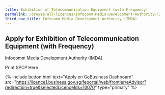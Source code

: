 ```yaml
---
title: Exhibition of Telecommunication Equipment (with Frequency)
permalink: /browse-all-licences/Infocomm-Media-Development-Authority-(IMDA)/Exhibition-of-Telecommunication-Equipment-(with-Frequency)
third_nav_title: Infocomm Media Development Authority (IMDA)
---
```


## Apply for Exhibition of Telecommunication Equipment (with Frequency)

Infocomm Media Development Authority (IMDA)

Print SPCP Here

{% include button.html text="Apply on GoBusiness Dashboard" src="https://licence1.business.gov.sg/feportal/web/frontier/eAdvisor?redirection=true&selectedLicenceIds=10070" type="primary" %}
